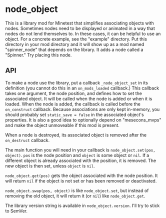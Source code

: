 # node\_object

This is a library mod for Minetest that simplifies associating objects with
nodes. Sometimes nodes need to be displayed or animated in a way that nodes do
not lend themselves to. In these cases, it can be helpful to use an object. For
a concrete example, see the "example" directory. Put this directory in your mod
directory and it will show up as a mod named "spinner\_node" that depends on
the library. It adds a node called a "Spinner." Try placing this node.

## API

To make a node use the library, put a callback `_node_object_set` in its
definition (you cannot do this in an `on_mods_loaded` callback.) This callback
takes one argument, the node position, and defines how to set the associated
object. It will be called when the node is added or when it is loaded. When the
node is added, the callback is called before the `on_construct` callback.
Because associations are only kept in-memory, you should probably set
`static_save = false` in the associated object's properties. It is also a good
idea to optionally depend on "mesecons\_mvps" and make the object unmoveable if
this mod is present.

When a node is destroyed, its associated object is removed after the
`on_destruct` callback.

The main function you will need in your callback is
`node_object.set(pos, object)`. `pos` is the node position and `object` is some
object or `nil`. If a different object is already associated with the position,
it is removed. The new object is then set, unless `object` is `nil`. 

`node_object.get(pos)` gets the object associated with the node position. It
will return `nil` if the object is not set or has been removed or deactivated.

`node_object.swap(pos, object)` is like `node_object.set`, but instead of
removing the old object, it will return it (or `nil`) like `node_object.get`.

The library version string is available in `node_object.version`. I'll try to
stick to SemVer.

